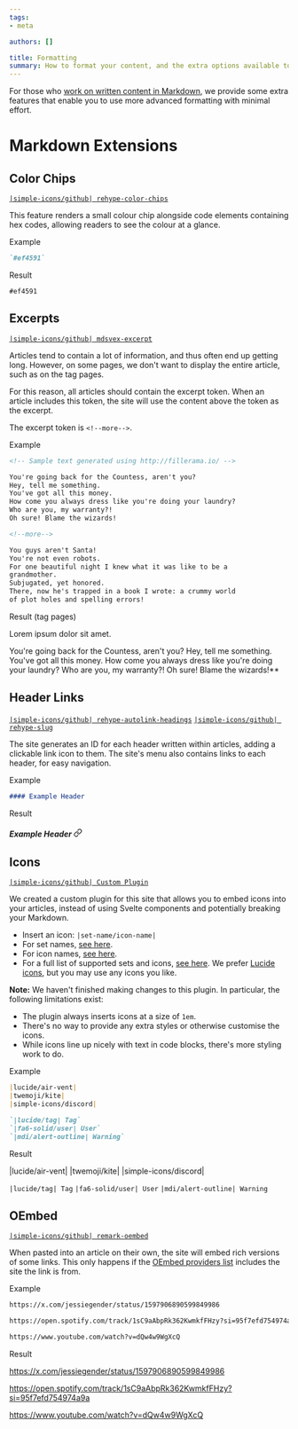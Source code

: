 ```yaml
---
tags:
- meta

authors: []

title: Formatting
summary: How to format your content, and the extra options available to you.
---
```


For those who [work on written content in Markdown](/a/meta/contributing/writing), we provide some extra features
that enable you to use more advanced formatting with minimal effort.

<!--more-->

# Markdown Extensions

## Color Chips

[`|simple-icons/github| rehype-color-chips`](https://github.com/shreshthmohan/rehype-color-chips)

This feature renders a small colour chip alongside code elements containing hex codes, allowing readers to see the
colour at a glance.

<div class="article-markdown-example">
<div>
<span class="text-lg mb-2 font-semibold">Example</span>

```md
`#ef4591`
```

</div>

<div>
<span class="text-lg font-semibold mr-1">Result</span>

`#ef4591`

</div>
</div>

## Excerpts

[`|simple-icons/github| mdsvex-excerpt`](https://github.com/Zielak/mdsvex-excerpt)

Articles tend to contain a lot of information, and thus often end up getting long.
However, on some pages, we don't want to display the entire article, such as on the tag pages.

For this reason, all articles should contain the excerpt token.
When an article includes this token, the site will use the content above the token as the excerpt.

The excerpt token is `<!--more-->`.

<div class="article-markdown-example">
<div>
<span class="text-lg mb-2 font-semibold">Example</span>

```md
<!-- Sample text generated using http://fillerama.io/ -->

You're going back for the Countess, aren't you?
Hey, tell me something.
You've got all this money.
How come you always dress like you're doing your laundry?
Who are you, my warranty?!
Oh sure! Blame the wizards!

<!--more-->

You guys aren't Santa!
You're not even robots.
For one beautiful night I knew what it was like to be a
grandmother.
Subjugated, yet honored.
There, now he's trapped in a book I wrote: a crummy world
of plot holes and spelling errors!
```

</div>

<div>
<span class="text-lg font-semibold mr-1">Result (tag pages)</span>

Lorem ipsum dolor sit amet.

You're going back for the Countess, aren't you?
Hey, tell me something.
You've got all this money.
How come you always dress like you're doing your laundry?
Who are you, my warranty?!
Oh sure! Blame the wizards!**

</div>
</div>

## Header Links

[`|simple-icons/github| rehype-autolink-headings`](https://github.com/rehypejs/rehype-autolink-headings)
[`|simple-icons/github| rehype-slug`](https://github.com/rehypejs/rehype-slug)

The site generates an ID for each header written within articles, adding a clickable link icon to them.
The site's menu also contains links to each header, for easy navigation.

<div class="article-markdown-example">
<div>
<span class="text-lg mb-2 font-semibold">Example</span>

```md
#### Example Header
```

</div>

<div>
    <span class="text-lg font-semibold mr-1">Result</span>
    <h5 id="example-header" data-toc-ignore>
        Example Header
        <a title="Link to heading" aria-hidden="true" tabindex="-1" data-pagefind-ignore="" href="#example-header">
            <span class="header-link-icon">
                <svg xmlns="http://www.w3.org/2000/svg" width="1.1em" height="1.1em" viewBox="0 0 24 24">
                    <g fill="none" stroke="currentColor" stroke-linecap="round" stroke-linejoin="round" stroke-width="2">
                        <path d="M10 13a5 5 0 0 0 7.54.54l3-3a5 5 0 0 0-7.07-7.07l-1.72 1.71"></path>
                        <path d="M14 11a5 5 0 0 0-7.54-.54l-3 3a5 5 0 0 0 7.07 7.07l1.71-1.71"></path>
                    </g>
                </svg>
            </span>
        </a>
    </h5>
</div>
</div>

## Icons

[`|simple-icons/github| Custom Plugin`](https://github.com/cmc-discord/site/blob/main/src/plugins/rehype/icons/index.js)

We created a custom plugin for this site that allows you to embed icons into your articles, instead of using Svelte
components and potentially breaking your Markdown.

- Insert an icon: `|set-name/icon-name|`
- For set names, [see here](https://iconify.design/docs/icons/icon-set-basics.html#naming).
- For icon names, [see here](https://iconify.design/docs/icons/icon-basics.html#icon-names).
- For a full list of supported sets and icons, [see here](https://icon-sets.iconify.design/).
  We prefer [Lucide icons](https://icon-sets.iconify.design/lucide/), but you may use any icons you like.

**Note:** We haven't finished making changes to this plugin.
In particular, the following limitations exist:

- The plugin always inserts icons at a size of `1em`.
- There's no way to provide any extra styles or otherwise customise the icons.
- While icons line up nicely with text in code blocks, there's more styling work to do.

<div class="article-markdown-example">
<div>
<span class="text-lg mb-2 font-semibold">Example</span>

```md
|lucide/air-vent|
|twemoji/kite|
|simple-icons/discord|

`|lucide/tag| Tag`
`|fa6-solid/user| User`
`|mdi/alert-outline| Warning`
```

</div>

<div>
<span class="text-lg font-semibold mr-1">Result</span>

|lucide/air-vent|
|twemoji/kite|
|simple-icons/discord|

`|lucide/tag| Tag`
`|fa6-solid/user| User`
`|mdi/alert-outline| Warning`

</div>
</div>

## OEmbed

[`|simple-icons/github| remark-oembed`](https://github.com/sergioramos/remark-oembed)

When pasted into an article on their own, the site will embed rich versions of some links.
This only happens if the [OEmbed providers list](https://github.com/iamcal/oembed/tree/master/providers) includes the
site the link is from.

<div class="article-markdown-example">
<div>
<span class="text-lg mb-2 font-semibold">Example</span>

```md
https://x.com/jessiegender/status/1597906890599849986

https://open.spotify.com/track/1sC9aAbpRk362KwmkfFHzy?si=95f7efd754974a9a

https://www.youtube.com/watch?v=dQw4w9WgXcQ
```

</div>

<div>
<span class="text-lg font-semibold mr-1">Result</span>

https://x.com/jessiegender/status/1597906890599849986

https://open.spotify.com/track/1sC9aAbpRk362KwmkfFHzy?si=95f7efd754974a9a

https://www.youtube.com/watch?v=dQw4w9WgXcQ

</div>
</div>
